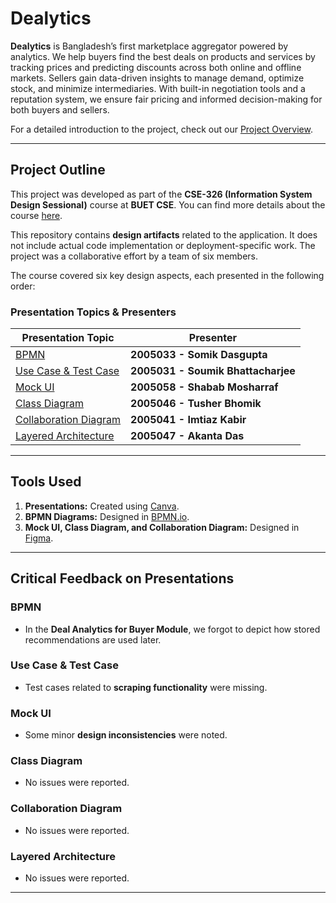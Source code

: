 # Dealytics

**Dealytics** is Bangladesh’s first marketplace aggregator powered by analytics. We help buyers find the best deals on products and services by tracking prices and predicting discounts across both online and offline markets. Sellers gain data-driven insights to manage demand, optimize stock, and minimize intermediaries. With built-in negotiation tools and a reputation system, we ensure fair pricing and informed decision-making for both buyers and sellers.

For a detailed introduction to the project, check out our [Project Overview](/ProjectIntro.pdf).

---

## Project Outline
This project was developed as part of the **CSE-326 (Information System Design Sessional)** course at **BUET CSE**. You can find more details about the course [here](/Jan_2024_CSE_326_Course_Outline.pdf). 

This repository contains **design artifacts** related to the application. It does not include actual code implementation or deployment-specific work. The project was a collaborative effort by a team of six members.

The course covered six key design aspects, each presented in the following order:

### **Presentation Topics & Presenters**

| **Presentation Topic**                              | **Presenter**                          |
|----------------------------------------------------|----------------------------------------|
| [BPMN](/BPMN/A2_Group-1.pdf)                      | **2005033 - Somik Dasgupta**          |
| [Use Case & Test Case](/USECASE_TESTCASE/A2_Group-1.pdf) | **2005031 - Soumik Bhattacharjee**    |
| [Mock UI](/MOCK_UI/A2_Group_1.pdf)                | **2005058 - Shabab Mosharraf**        |
| [Class Diagram](/CLASS_DIAGRAM/A2_Group-01.pdf)   | **2005046 - Tusher Bhomik**           |
| [Collaboration Diagram](/COLLABORATION_DIAGRAM/A2_Group-1_CollaborationDiagram.pdf) | **2005041 - Imtiaz Kabir** |
| [Layered Architecture](/LAYERED_ARCHITECTURE/A2_Group-1_LayeredArchitecture.pdf) | **2005047 - Akanta Das** |

---

## **Tools Used**
1. **Presentations:** Created using [Canva](https://www.canva.com/).
2. **BPMN Diagrams:** Designed in [BPMN.io](https://demo.bpmn.io/).
3. **Mock UI, Class Diagram, and Collaboration Diagram:** Designed in [Figma](https://www.figma.com/).

---

## **Critical Feedback on Presentations**

### **BPMN**
- In the **Deal Analytics for Buyer Module**, we forgot to depict how stored recommendations are used later.

### **Use Case & Test Case**
- Test cases related to **scraping functionality** were missing.

### **Mock UI**
- Some minor **design inconsistencies** were noted.

### **Class Diagram**
- No issues were reported.

### **Collaboration Diagram**
- No issues were reported.

### **Layered Architecture**
- No issues were reported.

---
